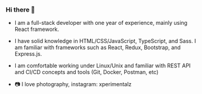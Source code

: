 ### Hi there 👋

- I am a full-stack developer with one year of experience, mainly using React framework. 
- I have solid knowledge in HTML/CSS/JavaScript, TypeScript, and Sass. I am familiar with frameworks such as React, Redux, Bootstrap, and Express.js. 
- I am comfortable working under Linux/Unix and familiar with REST API and CI/CD concepts and tools (Git, Docker, Postman, etc)

- 📷 I love photography, instagram: xperimentalz

<!--
**chloez21/chloez21** is a ✨ _special_ ✨ repository because its `README.md` (this file) appears on your GitHub profile.

Here are some ideas to get you started:

- 🔭 I’m currently working on ...
- 🌱 I’m currently learning ...
- 👯 I’m looking to collaborate on ...
- 🤔 I’m looking for help with ...
- 💬 Ask me about ...
- 📫 How to reach me: ...
- 😄 Pronouns: ...
- ⚡ Fun fact: ...
-->
